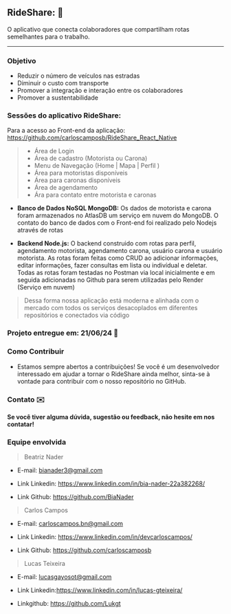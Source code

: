 ## RideShare: 🚗
  O aplicativo que conecta colaboradores que compartilham rotas semelhantes para o trabalho. 
_____________________

### Objetivo
 * Reduzir o número de veículos nas estradas
 * Diminuir o custo com transporte
 * Promover a integração e interação entre os colaboradores
 * Promover a sustentabilidade




### Sessões do aplicativo RideShare:
Para a acesso ao Front-end da aplicação: https://github.com/carloscamposb/RideShare_React_Native


> * Área de Login 
> * Área de cadastro (Motorista ou Carona)
> * Menu de Navegação (Home | Mapa | Perfil )
> * Área para motoristas disponíveis
> * Área para caronas disponíveis  
> * Área de agendamento
> * Ára para contato entre motorista e caronas


* **Banco de Dados NoSQL MongoDB:** Os dados de motorista e carona foram armazenados no AtlasDB um serviço em nuvem do MongoDB. O contato do banco de dados com o Front-end foi realizado pelo Nodejs através de rotas  


* **Backend Node.js:** O backend construido com rotas para perfil, agendamento motorista, agendamento carona,  usuário carona e usuário motorista. As rotas foram feitas como CRUD ao adicionar informações, editar informações, fazer consultas em lista ou indivídual e deletar.  Todas as rotas foram testadas no Postman via local inicialmente e em seguida adicionadas no Github para serem utilizadas pelo Render (Serviço em nuvem)

> Dessa forma nossa aplicação está moderna e alinhada com o mercado com todos os serviços desacoplados em diferentes repositórios e conectados via código


### Projeto entregue em: 21/06/24 📆 


### Como Contribuir
* Estamos sempre abertos a contribuições! Se você é um desenvolvedor interessado em ajudar a tornar o RideShare ainda melhor, sinta-se à vontade para contribuir com o nosso repositório no GitHub.


### Contato ✉️
**Se você tiver alguma dúvida, sugestão ou feedback, não hesite em nos contatar!**

### Equipe envolvida

> Beatriz Nader 
* E-mail: bianader3@gmail.com

* Link Linkedin: https://www.linkedin.com/in/bia-nader-22a382268/

* Link Github: https://github.com/BiaNader

> Carlos Campos 
* E-mail: carloscampos.bn@gmail.com

* Link Linkedin: https://www.linkedin.com/in/devcarloscampos/

* Link Github: https://github.com/carloscamposb


> Lucas Teixeira
* E-mail: lucasgayosot@gmail.com

* Link Linkedin:https://www.linkedin.com/in/lucas-gteixeira/

* Linkgithub: https://github.com/Lukgt
